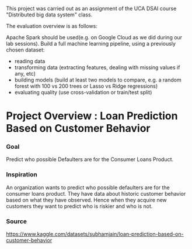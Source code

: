 This project was carried out as an assignment of the UCA DSAI course "Distributed big data system" class.

The evaluation overview is as follows: 

Apache Spark should be used(e.g. on Google Cloud as we did during our lab sessions).
Build a full machine learning pipeline, using a previously chosen dataset:
 * reading data
 * transforming data (extracting features, dealing with missing values if any, etc)
 * building models (build at least two models to compare, e.g. a random forest with 100 vs 200 trees or Lasso vs Ridge regressions)
 * evaluating quality (use cross-validation or train/test split)

# Project Overview :  Loan Prediction Based on Customer Behavior
### Goal
Predict who possible Defaulters are for the Consumer Loans Product.
### Inspiration
An organization wants to predict who possible defaulters are for the consumer loans product. 
They have data about historic customer behavior based on what they have observed. 
Hence when they acquire new customers they want to predict who is riskier and who is not.
### Source
https://www.kaggle.com/datasets/subhamjain/loan-prediction-based-on-customer-behavior

